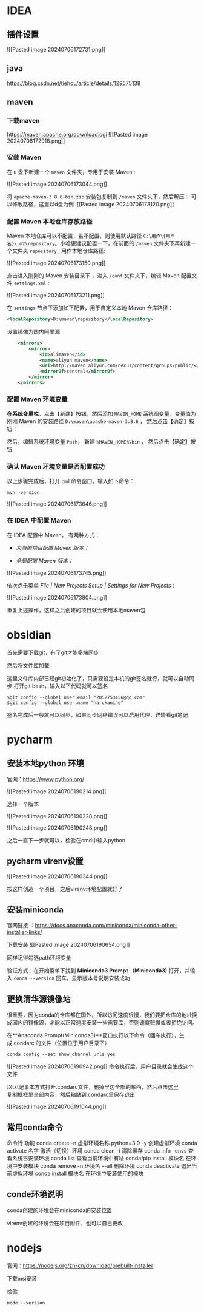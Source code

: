 
# IDEA

## 插件设置

![[Pasted image 20240706172731.png]]


## java


https://blog.csdn.net/tiehou/article/details/129575138


## maven

### 下载maven
https://maven.apache.org/download.cgi
![[Pasted image 20240706172918.png]]

### 安装 Maven

在 `D` 盘下新建一个 `maven` 文件夹，专用于安装 Maven :

![[Pasted image 20240706173044.png]]

将 `apache-maven-3.8.6-bin.zip` 安装包复制到 `/maven` 文件夹下，然后解压：
可以修改路径，这里以d盘为例
![[Pasted image 20240706173120.png]]

### 配置 Maven 本地仓库存放路径

Maven 本地仓库可以不配置，若不配置，则使用默认路径 `C:\用户\{用户名}\.m2\repository`。小哈更建议配置一下，在前面的 `/maven` 文件夹下再新建一个文件夹 `repository` , 用作本地仓库路径:

![[Pasted image 20240706173150.png]]

点击进入刚刚的 Maven 安装目录下 ，进入 `/conf` 文件夹下，编辑 Maven 配置文件 `settings.xml` :

![[Pasted image 20240706173211.png]]

在 `settings` 节点下添加如下配置，用于自定义本地 Maven 仓库路径：

```xml
<localRepository>D:\maven\repository</localRepository>
```

设置镜像为国内阿里源

```xml
	<mirrors>
        <mirror>  
            <id>alimaven</id>  
            <name>aliyun maven</name>  
            <url>http://maven.aliyun.com/nexus/content/groups/public/</url>  
            <mirrorOf>central</mirrorOf>          
        </mirror>  
    </mirrors>
```


### 配置 Maven 环境变量

**在系统变量栏**，点击【新建】按钮，然后添加 `MAVEN_HOME` 系统图变量，变量值为刚刚 Maven 的安装路径 `D:\maven\apache-maven-3.8.6` ， 然后点击【确定】按钮：


然后，编辑系统环境变量 `Path`， 新建 `%MAVEN_HOME%\bin` ， 然后点击【确定】按钮:

### 确认 Maven 环境变量是否配置成功
以上步骤完成后，打开 `cmd` 命令窗口，输入如下命令：

```
mvn -version
```
![[Pasted image 20240706173646.png]]

### 在 IDEA 中配置 Maven

在 IDEA 配置中 Maven， 有两种方式：

- _为当前项目配置 Maven 版本；_
    
- _全局配置 Maven 版本；_

![[Pasted image 20240706173745.png]]

依次点击菜单 _File | New Projects Setup | Settings for New Projects_ :



![[Pasted image 20240706173804.png]]

重复上述操作，这样之后创建的项目就会使用本地maven包


# obsidian

首先需要下载git，有了git才能多端同步

然后将文件库加载

这里文件库内部已经git初始化了，只需要设定本机的git签名就行，就可以自动同步
打开git bash，输入以下代码就可以签名
```shell
$git config --global user.email "2052753456@qq.com"
$git config --global user.name "harukanine"
```

签名完成后一般就可以同步，如果同步网络错误可以启用代理，详情看git笔记


# pycharm

## 安装本地python 环境

官网：https://www.python.org/

![[Pasted image 20240706190214.png]]

选择一个版本

![[Pasted image 20240706190228.png]]


![[Pasted image 20240706190248.png]]

之后一直下一步就可以，检验在cmd中输入python

## pycharm virenv设置


![[Pasted image 20240706190344.png]]

按这样创造一个项目，之后virenv环境配置就好了

## 安装miniconda

官网链接 ：https://docs.anaconda.com/miniconda/miniconda-other-installer-links/

下载安装
![[Pasted image 20240706190654.png]]

同样记得勾选path环境变量


验证方式：在开始菜单下找到 **Miniconda3 Prompt （Miniconda3)** 打开，并输入 `conda --version` 回车，显示版本号说明安装成功

## 更换清华源镜像站

很重要，因为conda的仓库都在国外，所以访问速度很慢，我们要把仓库的地址换成国内的镜像源，才能以正常速度安装一些需要库，否则速度贼慢或者拒绝访问。

在**Anaconda Prompt(Miniconda3)**窗口执行以下命令（回车执行），生成.condarc 的文件（位置位于用户目录下）

```
conda config --set show_channel_urls yes
```

![[Pasted image 20240706190942.png]]
命令执行后，用户目录就会生成这个文件

以txt记事本方式打开.condarc文件，删掉里边全部的东西，然后点击[这里  
](https://mirrors.tuna.tsinghua.edu.cn/help/anaconda/)复制框框里全部内容，然后粘贴到.condarc里保存退出

![[Pasted image 20240706191044.png]]


## 常用conda命令
命令行	功能
conda create -n 虚拟环境名称 python=3.9 -y	创建虚拟环境
conda activate 名字	激活（切换）环境
conda clean –i	清除缓存
conda info –envs	查看系统已安装环境
conda list	查看当前环境中有啥
conda/pip install 模块名	在环境中安装模块
conda remove -n 环境名 --all	删除环境
conda deactivate	退出当前虚拟环境
conda install 模块名	在环境中安装使用的模块

## conde环境说明

conda创建的环境会在miniconda的安装位置

virenv创建的环境会在项目附件，也可以自己更改

# nodejs

官网：https://nodejs.org/zh-cn/download/prebuilt-installer

下载msi安装

检验  
```
node --version
```
